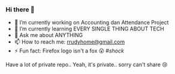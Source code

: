 ### Hi there 👋


- 🔭 I’m currently working on Accounting dan Attendance Project
- 🌱 I’m currently learning EVERY SINGLE THING ABOUT TECH
- 💬 Ask me about ANYTHING
- 📫 How to reach me: rrudyhome@gmail.com
- ⚡ Fun fact: Firefox logo isn't a fox :open_mouth: #*shock*

Have a lot of private repo.. Yeah, it's private.. sorry can't share :cry:
